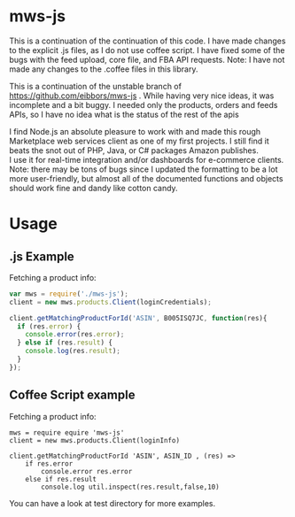 mws-js
======

This is a continuation of the continuation of this code.  I have made changes to the
explicit .js files, as I do not use coffee script.  I have fixed some of the bugs with
the feed upload, core file, and FBA API requests.  Note: I have not made any changes to
the .coffee files in this library.

This is a continuation of the unstable branch of https://github.com/eibbors/mws-js .
While having very nice ideas, it was incomplete and a bit buggy.
I needed only the products, orders and feeds APIs, so I have no idea what is the status
of the rest of the apis

I find Node.js an absolute pleasure to work with and made this rough
Marketplace web services client as one of my first projects. I still find it
beats the snot out of PHP, Java, or C# packages Amazon publishes.  
I use it for real-time integration and/or dashboards for e-commerce clients.
Note: there may be tons of bugs since I updated the formatting to be a lot
more user-friendly, but almost all of the documented functions and objects
should work fine and dandy like cotton candy.

Usage
=====

.js Example
-------------
Fetching a product info:
```javascript
var mws = require('./mws-js');
client = new mws.products.Client(loginCredentials);

client.getMatchingProductForId('ASIN', B005ISQ7JC, function(res){
  if (res.error) {
    console.error(res.error);
  } else if (res.result) {
    console.log(res.result);
  }
});

```


Coffee Script example
--------------
Fetching a product info:
```
mws = require equire 'mws-js'
client = new mws.products.Client(loginInfo)

client.getMatchingProductForId 'ASIN', ASIN_ID , (res) =>
	if res.error
		console.error res.error
	else if res.result
		console.log util.inspect(res.result,false,10)

```


You can have a look at test directory for more examples.